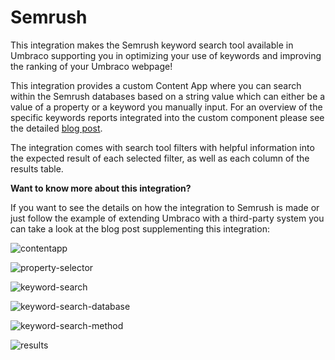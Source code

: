 # Semrush

This integration makes the Semrush keyword search tool available in Umbraco supporting you in optimizing your use of keywords and improving the ranking of your Umbraco webpage!   

This integration provides a custom Content App where you can search within the Semrush databases based on a string value which can either be a value 
of a property or a keyword you manually input. 
For an overview of the specific keywords reports integrated into the custom component please see the detailed [blog post](https://umbraco.com/blog/integrating-umbraco-cms-with-semrush/). 

The integration comes with search tool filters with helpful information into the expected result of each selected filter, as well as each column of the results table.   

**Want to know more about this integration?**

If you want to see the details on how the integration to Semrush is made or just follow the example of extending Umbraco with a third-party system you can take a look at the blog post supplementing this integration:

![contentapp](https://raw.githubusercontent.com/umbraco/Umbraco.Cms.Integrations/main/src/Umbraco.Cms.Integrations.SEO.Semrush/docs/images/contentapp.png)

![property-selector](https://raw.githubusercontent.com/umbraco/Umbraco.Cms.Integrations/main/src/Umbraco.Cms.Integrations.SEO.Semrush/docs/images/keyword-search-database.png)

![keyword-search](https://raw.githubusercontent.com/umbraco/Umbraco.Cms.Integrations/main/src/Umbraco.Cms.Integrations.SEO.Semrush/docs/images/keyword-search.png)

![keyword-search-database](https://raw.githubusercontent.com/umbraco/Umbraco.Cms.Integrations/main/src/Umbraco.Cms.Integrations.SEO.Semrush/docs/images/keyword-search-database.png)

![keyword-search-method](https://raw.githubusercontent.com/umbraco/Umbraco.Cms.Integrations/main/src/Umbraco.Cms.Integrations.SEO.Semrush/docs/images/keyword-search-method.png)

![results](https://raw.githubusercontent.com/umbraco/Umbraco.Cms.Integrations/main/src/Umbraco.Cms.Integrations.SEO.Semrush/docs/images/results.png)